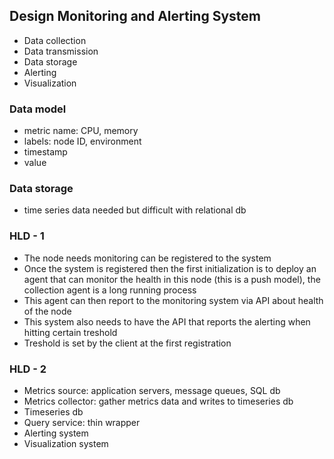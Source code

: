 ## Design Monitoring and Alerting System

- Data collection
- Data transmission
- Data storage
- Alerting
- Visualization

### Data model
- metric name: CPU, memory
- labels: node ID, environment
- timestamp
- value

### Data storage
- time series data needed but difficult with relational db

### HLD - 1
- The node needs monitoring can be registered to the system
- Once the system is registered then the first initialization is to deploy an agent that can monitor the health in this node (this is a push model), the collection agent is a long running process
- This agent can then report to the monitoring system via API about health of the node
- This system also needs to have the API that reports the alerting when hitting certain treshold
- Treshold is set by the client at the first registration

### HLD - 2
- Metrics source: application servers, message queues, SQL db
- Metrics collector: gather metrics data and writes to timeseries db
- Timeseries db
- Query service: thin wrapper
- Alerting system
- Visualization system

